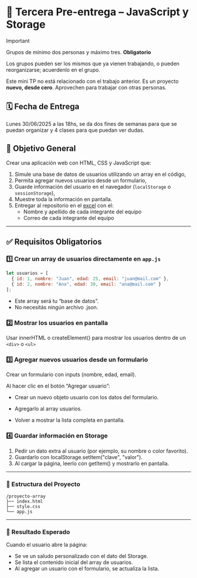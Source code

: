 # 📄 Tercera Pre-entrega –  JavaScript y Storage

> [!IMPORTANT]
> Grupos de mínimo dos personas y máximo tres. **Obligatorio**
> 
> Los grupos pueden ser los mismos que ya vienen trabajando, o pueden reorganizarse; acuerdenlo en el grupo.
>
> Este mini TP no está relacionado con el trabajo anterior. Es un proyecto **nuevo, desde cero**. Aprovechen para trabajar con otras personas.

## 🗓️ Fecha de Entrega

Lunes 30/06/2025 a las 18hs, se da dos fines de semanas para que se puedan organizar y 4 clases para que puedan ver dudas.

## 🎯 Objetivo General

Crear una aplicación web con HTML, CSS y JavaScript que:
1. Simule una base de datos de usuarios utilizando un array en el código,
2. Permita agregar nuevos usuarios desde un formulario,
3. Guarde información del usuario en el navegador (`localStorage` o `sessionStorage`),
4. Muestre toda la información en pantalla.
5. Entregar al repositorio en el [excel](https://docs.google.com/spreadsheets/d/15jD9wPI91baF5VmKQDeLjBvTDDqz7YsLO6wCJQ4pBro/edit?usp=sharing) con el:
     - Nombre y apellido de cada integrante del equipo
     - Correo de cada integrante del equipo

---

## ✅ Requisitos Obligatorios

### 1️⃣ Crear un array de usuarios directamente en `app.js`

```js
let usuarios = [
  { id: 1, nombre: "Juan", edad: 25, email: "juan@mail.com" },
  { id: 2, nombre: "Ana", edad: 30, email: "ana@mail.com" }
];
```

- Este array será tu “base de datos”.
- No necesitás ningún archivo .json.

### 2️⃣ Mostrar los usuarios en pantalla

Usar innerHTML o createElement() para mostrar los usuarios dentro de un ```<div>``` o ```<ul>```

### 3️⃣ Agregar nuevos usuarios desde un formulario

Crear un formulario con inputs (nombre, edad, email).

Al hacer clic en el botón “Agregar usuario”:

  - Crear un nuevo objeto usuario con los datos del formulario.

  - Agregarlo al array usuarios.

  - Volver a mostrar la lista completa en pantalla.

### 4️⃣ Guardar información en Storage
1. Pedir un dato extra al usuario (por ejemplo, su nombre o color favorito).
2. Guardarlo con localStorage.setItem("clave", "valor").
3. Al cargar la página, leerlo con getItem() y mostrarlo en pantalla.

---

### 📁 Estructura del Proyecto

```
/proyecto-array
├── index.html
├── style.css
└── app.js
```

---

### 🧪 Resultado Esperado
Cuando el usuario abre la página:
  - Se ve un saludo personalizado con el dato del Storage.
  - Se lista el contenido inicial del array de usuarios.
  - Al agregar un usuario con el formulario, se actualiza la lista.

